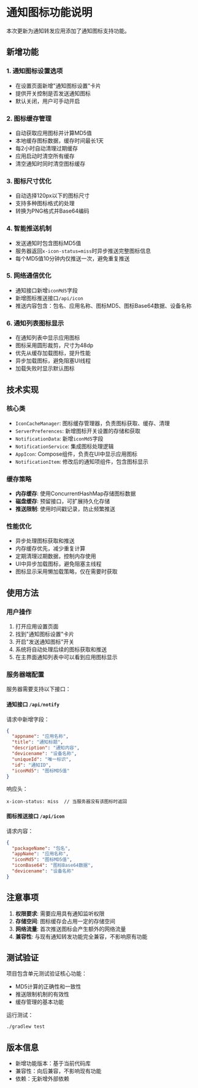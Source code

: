 # 通知图标功能说明

本次更新为通知转发应用添加了通知图标支持功能。

## 新增功能

### 1. 通知图标设置选项
- 在设置页面新增"通知图标设置"卡片
- 提供开关控制是否发送通知图标
- 默认关闭，用户可手动开启

### 2. 图标缓存管理
- 自动获取应用图标并计算MD5值
- 本地缓存图标数据，缓存时间最长1天
- 每2小时自动清理过期缓存
- 应用启动时清空所有缓存
- 清空通知时同时清空图标缓存

### 3. 图标尺寸优化
- 自动选择120px以下的图标尺寸
- 支持多种图标格式的处理
- 转换为PNG格式并Base64编码

### 4. 智能推送机制
- 发送通知时包含图标MD5值
- 服务器返回`x-icon-status=miss`时异步推送完整图标信息
- 每个MD5值10分钟内仅推送一次，避免重复推送

### 5. 网络通信优化
- 通知接口新增`iconMd5`字段
- 新增图标推送接口`/api/icon`
- 推送内容包含：包名、应用名称、图标MD5、图标Base64数据、设备名称

### 6. 通知列表图标显示
- 在通知列表中显示应用图标
- 图标采用圆形裁剪，尺寸为48dp
- 优先从缓存加载图标，提升性能
- 异步加载图标，避免阻塞UI线程
- 加载失败时显示默认图标

## 技术实现

### 核心类
- `IconCacheManager`: 图标缓存管理器，负责图标获取、缓存、清理
- `ServerPreferences`: 新增图标开关设置的存储和获取
- `NotificationData`: 新增`iconMd5`字段
- `NotificationService`: 集成图标处理逻辑
- `AppIcon`: Compose组件，负责在UI中显示应用图标
- `NotificationItem`: 修改后的通知项组件，包含图标显示

### 缓存策略
- **内存缓存**: 使用ConcurrentHashMap存储图标数据
- **磁盘缓存**: 预留接口，可扩展持久化存储
- **推送限制**: 使用时间戳记录，防止频繁推送

### 性能优化
- 异步处理图标获取和推送
- 内存缓存优先，减少重复计算
- 定期清理过期数据，控制内存使用
- UI中异步加载图标，避免阻塞主线程
- 图标显示采用懒加载策略，仅在需要时获取

## 使用方法

### 用户操作
1. 打开应用设置页面
2. 找到"通知图标设置"卡片
3. 开启"发送通知图标"开关
4. 系统将自动处理后续的图标获取和推送
5. 在主界面通知列表中可以看到应用图标显示

### 服务器端配置
服务器需要支持以下接口：

#### 通知接口 `/api/notify`
请求中新增字段：
```json
{
  "appname": "应用名称",
  "title": "通知标题",
  "description": "通知内容",
  "devicename": "设备名称",
  "uniqueId": "唯一标识",
  "id": "通知ID",
  "iconMd5": "图标MD5值"
}
```

响应头：
```
x-icon-status: miss  // 当服务器没有该图标时返回
```

#### 图标推送接口 `/api/icon`
请求内容：
```json
{
  "packageName": "包名",
  "appName": "应用名称",
  "iconMd5": "图标MD5值",
  "iconBase64": "图标Base64数据",
  "devicename": "设备名称"
}
```

## 注意事项

1. **权限要求**: 需要应用具有通知监听权限
2. **存储空间**: 图标缓存会占用一定的存储空间
3. **网络流量**: 首次推送图标会产生额外的网络流量
4. **兼容性**: 与现有通知转发功能完全兼容，不影响原有功能

## 测试验证

项目包含单元测试验证核心功能：
- MD5计算的正确性和一致性
- 推送限制机制的有效性
- 缓存管理的基本功能

运行测试：
```bash
./gradlew test
```

## 版本信息

- 新增功能版本：基于当前代码库
- 兼容性：向后兼容，不影响现有功能
- 依赖：无新增外部依赖
